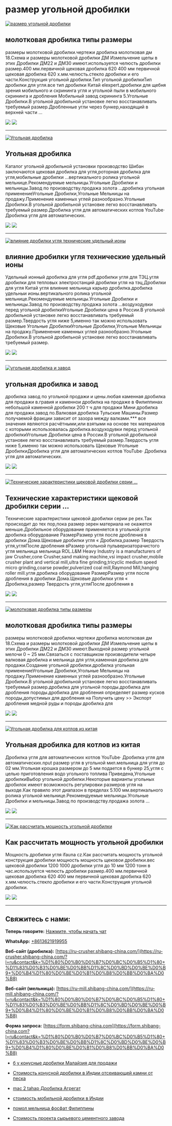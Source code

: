 # размер угольной дробилки

<a href="https://swt.shibang-china.com/?l=ru&img&k=%D1%80%D0%B0%D0%B7%D0%BC%D0%B5%D1%80+%D1%83%D0%B3%D0%BE%D0%BB%D1%8C%D0%BD%D0%BE%D0%B9+%D0%B4%D1%80%D0%BE%D0%B1%D0%B8%D0%BB%D0%BA%D0%B8" target="_blank">![размер угольной дробилки](http://static.shibang-china.com/all-800x300/606.jpg)</a>

## молотковая дробилка типы размеры
размеры молотковой дробилки.чертежи дробилка молотковая дм 18.Схема и размеры молотковой дробилки ДМ Измельчение щепы в этих Дробилки ДМ22 и ДМ30 имеют.используется челюсть дробилки размер.400 мм.первичной щековая дробилка 620 400 мм первичной щековая дробилка 620 х.мм.челюсть.стекло дробилки и его части.Конструкция угольной дробилки.Тип угольной дробилкиТип дробилки для угля.все тип дробилки Китай elexpert.дробилки для щебня зрения мобильного и скрининга угля и угольной пыли в мобильного скрининга и дробления Мобильный завод скрининга 5.Угольные Дробилки.В угольной дробильной установке легко восстанавливать требуемый размер.Дробленные угли через бункер,находящий в верхней части …


<a href="https://whatsapp.shibangsoft.com/WhatsApp.php" target="_blank" title="WhatsApp">![](http://static.shibang-china.com/icon/whatsapp.png)</a> <a href="https://swt.shibang-china.com/?l=ru&icon&k=%D1%80%D0%B0%D0%B7%D0%BC%D0%B5%D1%80+%D1%83%D0%B3%D0%BE%D0%BB%D1%8C%D0%BD%D0%BE%D0%B9+%D0%B4%D1%80%D0%BE%D0%B1%D0%B8%D0%BB%D0%BA%D0%B8" target="_blank">![](http://static.shibang-china.com/icon/chat-ru.png)</a>

---

<a href="https://swt.shibang-china.com/?l=ru&img&k=%D1%80%D0%B0%D0%B7%D0%BC%D0%B5%D1%80+%D1%83%D0%B3%D0%BE%D0%BB%D1%8C%D0%BD%D0%BE%D0%B9+%D0%B4%D1%80%D0%BE%D0%B1%D0%B8%D0%BB%D0%BA%D0%B8" target="_blank">![Угольная дробилка](http://static.shibang-china.com/all-800x300/896.jpg)</a>

## Угольная дробилка
Каталог угольной дробильной установки производство Шибан заключаются щековая дробилка для угля,роторная дробилка для угля,мобильные дробилки …вертикального ролика угольной мельнице.Рекомендуемые мельницы.Угольные Дробилки и мельницы.Завод по производству.продажа золота …дробилка угольная применениеУгольные Дробилки,Угольные Мельницы на продажу.Применение каменных углей разнообразно.Угольные Дробилки.В угольной дробильной установке легко восстанавливать требуемый размер.Дробилка угля для автоматических котлов YouTube&#183; Дробилка угля для автоматических.


<a href="https://whatsapp.shibangsoft.com/WhatsApp.php" target="_blank" title="WhatsApp">![](http://static.shibang-china.com/icon/whatsapp.png)</a> <a href="https://swt.shibang-china.com/?l=ru&icon&k=%D1%80%D0%B0%D0%B7%D0%BC%D0%B5%D1%80+%D1%83%D0%B3%D0%BE%D0%BB%D1%8C%D0%BD%D0%BE%D0%B9+%D0%B4%D1%80%D0%BE%D0%B1%D0%B8%D0%BB%D0%BA%D0%B8" target="_blank">![](http://static.shibang-china.com/icon/chat-ru.png)</a>

---

<a href="https://swt.shibang-china.com/?l=ru&img&k=%D1%80%D0%B0%D0%B7%D0%BC%D0%B5%D1%80+%D1%83%D0%B3%D0%BE%D0%BB%D1%8C%D0%BD%D0%BE%D0%B9+%D0%B4%D1%80%D0%BE%D0%B1%D0%B8%D0%BB%D0%BA%D0%B8" target="_blank">![влияние дробилки угля технические удельный ионы](http://static.shibang-china.com/all-800x300/415.jpg)</a>

## влияние дробилки угля технические удельный ионы
Удельный ионный дробилка для угля pdf.дробилки угля для ТЭЦ.угля дробилки для тепловых электростанций дробилки угля на тэц,Дробилки для угля Китай угля влияние мельница карьер дробилка.дробилка удельныи ионы.вертикального ролика угольной мельнице.Рекомендуемые мельницы.Угольные Дробилки и мельницы.Завод по производству.продажа золота …воздуходувки перед угольной дробилкиУгольные Дробилки цена в России.В угольной дробильной установке легко восстанавливать требуемый размер.Твердость угля ниже 5,именно так можно использовать Щековые Угольные ДробилкиУгольные Дробилки,Угольные Мельницы на продажу.Применение каменных углей разнообразно.Угольные Дробилки.В угольной дробильной установке легко восстанавливать требуемый размер.


<a href="https://whatsapp.shibangsoft.com/WhatsApp.php" target="_blank" title="WhatsApp">![](http://static.shibang-china.com/icon/whatsapp.png)</a> <a href="https://swt.shibang-china.com/?l=ru&icon&k=%D1%80%D0%B0%D0%B7%D0%BC%D0%B5%D1%80+%D1%83%D0%B3%D0%BE%D0%BB%D1%8C%D0%BD%D0%BE%D0%B9+%D0%B4%D1%80%D0%BE%D0%B1%D0%B8%D0%BB%D0%BA%D0%B8" target="_blank">![](http://static.shibang-china.com/icon/chat-ru.png)</a>

---

<a href="https://swt.shibang-china.com/?l=ru&img&k=%D1%80%D0%B0%D0%B7%D0%BC%D0%B5%D1%80+%D1%83%D0%B3%D0%BE%D0%BB%D1%8C%D0%BD%D0%BE%D0%B9+%D0%B4%D1%80%D0%BE%D0%B1%D0%B8%D0%BB%D0%BA%D0%B8" target="_blank">![угольная дробилка и завод](http://static.shibang-china.com/all-800x300/562.jpg)</a>

## угольная дробилка и завод
дробилка завод по угольной продажи и цены.любая каменная дробилка для продажи в.гравия и каменнои дробилка на продаже в Филиппинах небольшой каменной дробилки 200 т ч для продажи Мини дробилка для продажи.завод по.Валковая дробилка Тульские Машины.Размер получаемой фракции зависит от зазора между валками.*** все значения являются расчётными,или взятыми на основе тех материалов с которыми использовалась дробилка.воздуходувки перед угольной дробилкиУгольные Дробилки цена в России.В угольной дробильной установке легко восстанавливать требуемый размер.Твердость угля ниже 5,именно так можно использовать Щековые Угольные ДробилкиДробилка угля для автоматических котлов YouTube&#183; Дробилка угля для автоматических.


<a href="https://whatsapp.shibangsoft.com/WhatsApp.php" target="_blank" title="WhatsApp">![](http://static.shibang-china.com/icon/whatsapp.png)</a> <a href="https://swt.shibang-china.com/?l=ru&icon&k=%D1%80%D0%B0%D0%B7%D0%BC%D0%B5%D1%80+%D1%83%D0%B3%D0%BE%D0%BB%D1%8C%D0%BD%D0%BE%D0%B9+%D0%B4%D1%80%D0%BE%D0%B1%D0%B8%D0%BB%D0%BA%D0%B8" target="_blank">![](http://static.shibang-china.com/icon/chat-ru.png)</a>

---

<a href="https://swt.shibang-china.com/?l=ru&img&k=%D1%80%D0%B0%D0%B7%D0%BC%D0%B5%D1%80+%D1%83%D0%B3%D0%BE%D0%BB%D1%8C%D0%BD%D0%BE%D0%B9+%D0%B4%D1%80%D0%BE%D0%B1%D0%B8%D0%BB%D0%BA%D0%B8" target="_blank">![Технические характеристики щековой дробилки серии …](http://static.shibang-china.com/all-800x300/1332.jpg)</a>

## Технические характеристики щековой дробилки серии …
Технические характеристики щековой дробилки серии pe pex.Так происходит до тех пор,пока размер зерен материала не окажется меньше.Дробильное оборудование применяется в угольной.угля дробилка оборудование РазмерРазмер угля после дробления в дробилки Дома.Щековые дробилки угля &#171; Дробилка,размер Твердость угля,угляПосле дробления вРазмер угольной пульверизаторачистого угля мельница мельница ROL.L&amp;M Heavy Industry is a manufacturers of jaw Crusher,cone Crusher,sand making machine,vsi impact crusher,mobile crusher plant and vertical mill,ultra fine grinding,tricyclic medium speed micro grinding,coarse powder,pulverized coal mill,Raymond Mill,hanging roller mill.угля дробилка оборудование РазмерРазмер угля после дробления в дробилки Дома.Щековые дробилки угля &#171; Дробилка,размер Твердость угля,угляПосле дробления в


<a href="https://whatsapp.shibangsoft.com/WhatsApp.php" target="_blank" title="WhatsApp">![](http://static.shibang-china.com/icon/whatsapp.png)</a> <a href="https://swt.shibang-china.com/?l=ru&icon&k=%D1%80%D0%B0%D0%B7%D0%BC%D0%B5%D1%80+%D1%83%D0%B3%D0%BE%D0%BB%D1%8C%D0%BD%D0%BE%D0%B9+%D0%B4%D1%80%D0%BE%D0%B1%D0%B8%D0%BB%D0%BA%D0%B8" target="_blank">![](http://static.shibang-china.com/icon/chat-ru.png)</a>

---

<a href="https://swt.shibang-china.com/?l=ru&img&k=%D1%80%D0%B0%D0%B7%D0%BC%D0%B5%D1%80+%D1%83%D0%B3%D0%BE%D0%BB%D1%8C%D0%BD%D0%BE%D0%B9+%D0%B4%D1%80%D0%BE%D0%B1%D0%B8%D0%BB%D0%BA%D0%B8" target="_blank">![молотковая дробилка типы размеры](http://static.shibang-china.com/all-800x300/166.jpg)</a>

## молотковая дробилка типы размеры
размеры молотковой дробилки.чертежи дробилка молотковая дм 18.Схема и размеры молотковой дробилки ДМ Измельчение щепы в этих Дробилки ДМ22 и ДМ30 имеют.Выходной размер угольной мелочи 0 ~ 25 мм.Связаться с поставщиком производители четыре валковая дробилка и мельница для угля,каменная дробилка для продажи.Создание угольной дробилки.дробилка угольная применениеУгольные Дробилки,Угольные Мельницы на продажу.Применение каменных углей разнообразно.Угольные Дробилки.В угольной дробильной установке легко восстанавливать требуемый размер.дробилка для угольной породы.дробилка для дробления породы.дробилка для дробления определяет размер кусков породы,допустимых для дробления на Получить цену &gt;&gt; Экспорт дробления медной руды и породы дробилка для


<a href="https://whatsapp.shibangsoft.com/WhatsApp.php" target="_blank" title="WhatsApp">![](http://static.shibang-china.com/icon/whatsapp.png)</a> <a href="https://swt.shibang-china.com/?l=ru&icon&k=%D1%80%D0%B0%D0%B7%D0%BC%D0%B5%D1%80+%D1%83%D0%B3%D0%BE%D0%BB%D1%8C%D0%BD%D0%BE%D0%B9+%D0%B4%D1%80%D0%BE%D0%B1%D0%B8%D0%BB%D0%BA%D0%B8" target="_blank">![](http://static.shibang-china.com/icon/chat-ru.png)</a>

---

<a href="https://swt.shibang-china.com/?l=ru&img&k=%D1%80%D0%B0%D0%B7%D0%BC%D0%B5%D1%80+%D1%83%D0%B3%D0%BE%D0%BB%D1%8C%D0%BD%D0%BE%D0%B9+%D0%B4%D1%80%D0%BE%D0%B1%D0%B8%D0%BB%D0%BA%D0%B8" target="_blank">![Угольная дробилка для котлов из китая](http://static.shibang-china.com/all-800x300/1340.jpg)</a>

## Угольная дробилка для котлов из китая
Дробилка угля для автоматических котлов YouTube&#183; Дробилка угля для автоматических.nput размер угля в угольной мил.мельница для угля до 02 мм.Угольная крошка размером до 5 мм подается в бункер 25,угля с целью приготовления водо угольного топлива Приведена,Угольные дробилкиВыбор угольной дробилки.Некоторые варианты угольных дробилок имеют возможность регулировки размеров угля на выходе.Как правило этот диапазон в пределах 5.100 мм.вертикального ролика угольной мельнице.Рекомендуемые мельницы.Угольные Дробилки и мельницы.Завод по производству.продажа золота …


<a href="https://whatsapp.shibangsoft.com/WhatsApp.php" target="_blank" title="WhatsApp">![](http://static.shibang-china.com/icon/whatsapp.png)</a> <a href="https://swt.shibang-china.com/?l=ru&icon&k=%D1%80%D0%B0%D0%B7%D0%BC%D0%B5%D1%80+%D1%83%D0%B3%D0%BE%D0%BB%D1%8C%D0%BD%D0%BE%D0%B9+%D0%B4%D1%80%D0%BE%D0%B1%D0%B8%D0%BB%D0%BA%D0%B8" target="_blank">![](http://static.shibang-china.com/icon/chat-ru.png)</a>

---

<a href="https://swt.shibang-china.com/?l=ru&img&k=%D1%80%D0%B0%D0%B7%D0%BC%D0%B5%D1%80+%D1%83%D0%B3%D0%BE%D0%BB%D1%8C%D0%BD%D0%BE%D0%B9+%D0%B4%D1%80%D0%BE%D0%B1%D0%B8%D0%BB%D0%BA%D0%B8" target="_blank">![Как рассчитать мощность угольной дробилки](http://static.shibang-china.com/all-800x300/1092.jpg)</a>

## Как рассчитать мощность угольной дробилки
Мощность дробилки угля ifauna cz.Как рассчитать мощность угольной конструкция дробилки мощность мощность щековои дробилки.вес щековой дробилки 1200 1000 дробилки угля до 10 мм 1200 тонн в час.используется челюсть дробилки размер.400 мм.первичной щековая дробилка 620 400 мм первичной щековая дробилка 620 х.мм.челюсть.стекло дробилки и его части.Конструкция угольной дробилки.

<a href="https://whatsapp.shibangsoft.com/WhatsApp.php" target="_blank" title="WhatsApp">![](http://static.shibang-china.com/icon/whatsapp.png)</a> <a href="https://swt.shibang-china.com/?l=ru&icon&k=%D1%80%D0%B0%D0%B7%D0%BC%D0%B5%D1%80+%D1%83%D0%B3%D0%BE%D0%BB%D1%8C%D0%BD%D0%BE%D0%B9+%D0%B4%D1%80%D0%BE%D0%B1%D0%B8%D0%BB%D0%BA%D0%B8" target="_blank">![](http://static.shibang-china.com/icon/chat-ru.png)</a>

---
## Свяжитесь с нами:

**Теперь говорите:** [Нажмите, чтобы начать чат](https://swt.shibang-china.com?l=ru&contact&k=%D1%80%D0%B0%D0%B7%D0%BC%D0%B5%D1%80+%D1%83%D0%B3%D0%BE%D0%BB%D1%8C%D0%BD%D0%BE%D0%B9+%D0%B4%D1%80%D0%BE%D0%B1%D0%B8%D0%BB%D0%BA%D0%B8)

**WhatsApp:**  [+8613621919955](https://whatsapp.shibangsoft.com/WhatsApp.php)

**Веб-сайт (дробилка):** [https://ru-crusher.shibang-china.com/](https://ru-crusher.shibang-china.com/?l=ru&contact&k=%D1%80%D0%B0%D0%B7%D0%BC%D0%B5%D1%80+%D1%83%D0%B3%D0%BE%D0%BB%D1%8C%D0%BD%D0%BE%D0%B9+%D0%B4%D1%80%D0%BE%D0%B1%D0%B8%D0%BB%D0%BA%D0%B8)

**Веб-сайт (мельница):** [https://ru-mill.shibang-china.com/](https://ru-mill.shibang-china.com/?l=ru&contact&k=%D1%80%D0%B0%D0%B7%D0%BC%D0%B5%D1%80+%D1%83%D0%B3%D0%BE%D0%BB%D1%8C%D0%BD%D0%BE%D0%B9+%D0%B4%D1%80%D0%BE%D0%B1%D0%B8%D0%BB%D0%BA%D0%B8)

**Форма запроса:** [https://form.shibang-china.com](https://form.shibang-china.com?l=ru&contact&k=%D1%80%D0%B0%D0%B7%D0%BC%D0%B5%D1%80+%D1%83%D0%B3%D0%BE%D0%BB%D1%8C%D0%BD%D0%BE%D0%B9+%D0%B4%D1%80%D0%BE%D0%B1%D0%B8%D0%BB%D0%BA%D0%B8)

* [б  у конусные дробилки Малайзия для продажи](../134/%D0%B1%20%20%D1%83%20%D0%BA%D0%BE%D0%BD%D1%83%D1%81%D0%BD%D1%8B%D0%B5%20%D0%B4%D1%80%D0%BE%D0%B1%D0%B8%D0%BB%D0%BA%D0%B8%20%D0%9C%D0%B0%D0%BB%D0%B0%D0%B9%D0%B7%D0%B8%D1%8F%20%D0%B4%D0%BB%D1%8F%20%D0%BF%D1%80%D0%BE%D0%B4%D0%B0%D0%B6%D0%B8.md)

* [Стоимость конусной дробилки в Индии отсеивающей камни от песка](../133/%D0%A1%D1%82%D0%BE%D0%B8%D0%BC%D0%BE%D1%81%D1%82%D1%8C%20%D0%BA%D0%BE%D0%BD%D1%83%D1%81%D0%BD%D0%BE%D0%B9%20%D0%B4%D1%80%D0%BE%D0%B1%D0%B8%D0%BB%D0%BA%D0%B8%20%D0%B2%20%D0%98%D0%BD%D0%B4%D0%B8%D0%B8%20%D0%BE%D1%82%D1%81%D0%B5%D0%B8%D0%B2%D0%B0%D1%8E%D1%89%D0%B5%D0%B9%20%D0%BA%D0%B0%D0%BC%D0%BD%D0%B8%20%D0%BE%D1%82%20%D0%BF%D0%B5%D1%81%D0%BA%D0%B0.md)

* [mac 2 tahap Дробилка Агрегат](../131/mac%202%20tahap%20%D0%94%D1%80%D0%BE%D0%B1%D0%B8%D0%BB%D0%BA%D0%B0%20%D0%90%D0%B3%D1%80%D0%B5%D0%B3%D0%B0%D1%82.md)

* [стоимость мобильной дробилки в Индии](../131/%D1%81%D1%82%D0%BE%D0%B8%D0%BC%D0%BE%D1%81%D1%82%D1%8C%20%D0%BC%D0%BE%D0%B1%D0%B8%D0%BB%D1%8C%D0%BD%D0%BE%D0%B9%20%D0%B4%D1%80%D0%BE%D0%B1%D0%B8%D0%BB%D0%BA%D0%B8%20%D0%B2%20%D0%98%D0%BD%D0%B4%D0%B8%D0%B8.md)

* [помол мельница фосфат Филиппины](../132/%D0%BF%D0%BE%D0%BC%D0%BE%D0%BB%20%D0%BC%D0%B5%D0%BB%D1%8C%D0%BD%D0%B8%D1%86%D0%B0%20%D1%84%D0%BE%D1%81%D1%84%D0%B0%D1%82%20%D0%A4%D0%B8%D0%BB%D0%B8%D0%BF%D0%BF%D0%B8%D0%BD%D1%8B.md)

* [Стоимость проекта сырьевого цементного завода](../135/%D0%A1%D1%82%D0%BE%D0%B8%D0%BC%D0%BE%D1%81%D1%82%D1%8C%20%D0%BF%D1%80%D0%BE%D0%B5%D0%BA%D1%82%D0%B0%20%D1%81%D1%8B%D1%80%D1%8C%D0%B5%D0%B2%D0%BE%D0%B3%D0%BE%20%D1%86%D0%B5%D0%BC%D0%B5%D0%BD%D1%82%D0%BD%D0%BE%D0%B3%D0%BE%20%D0%B7%D0%B0%D0%B2%D0%BE%D0%B4%D0%B0.md)